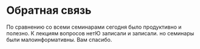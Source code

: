 # Обратная связь 
По сравнению со всеми семинарами сегодня было продуктивно и полезно. К лекциям вопросов нетЮ записали и записали. но семинары были малоинформативны. Вам спасибо.
